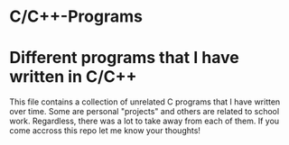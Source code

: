 # C/C++-Programs
<h1>Different programs that I have written in C/C++</h1>

<div>
  <p> 
    This file contains a collection of unrelated C programs that I have written over time. Some are personal "projects"
    and others are related to school work. Regardless, there was a lot to take away from each of them. If you come accross this
    repo let me know your thoughts!
  </p>
</div>
